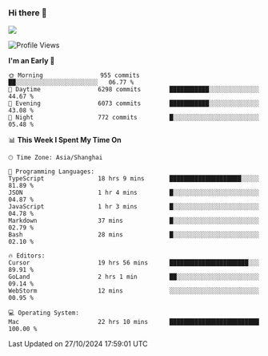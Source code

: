 ### Hi there 👋

<!--
**JJAYCHEN1e/jjaychen1e** is a ✨ _special_ ✨ repository because its `README.md` (this file) appears on your GitHub profile.

Here are some ideas to get you started:

- 🔭 I’m currently working on ...
- 🌱 I’m currently learning ...
- 👯 I’m looking to collaborate on ...
- 🤔 I’m looking for help with ...
- 💬 Ask me about ...
- 📫 How to reach me: ...
- 😄 Pronouns: ...
- ⚡ Fun fact: ...
-->

[![](https://github-readme-stats.vercel.app/api?username=jjaychen1e&show_icons=true)](https://github.com/jjaychen1e/github-readme-stats?count_private=true)

<!--START_SECTION:waka-->
![Profile Views](http://img.shields.io/badge/Profile%20Views-0-blue)

**I'm an Early 🐤** 

```text
🌞 Morning                955 commits         ██░░░░░░░░░░░░░░░░░░░░░░░   06.77 % 
🌆 Daytime                6298 commits        ███████████░░░░░░░░░░░░░░   44.67 % 
🌃 Evening                6073 commits        ███████████░░░░░░░░░░░░░░   43.08 % 
🌙 Night                  772 commits         █░░░░░░░░░░░░░░░░░░░░░░░░   05.48 % 
```


📊 **This Week I Spent My Time On** 

```text
🕑︎ Time Zone: Asia/Shanghai

💬 Programming Languages: 
TypeScript               18 hrs 9 mins       ████████████████████░░░░░   81.89 % 
JSON                     1 hr 4 mins         █░░░░░░░░░░░░░░░░░░░░░░░░   04.87 % 
JavaScript               1 hr 3 mins         █░░░░░░░░░░░░░░░░░░░░░░░░   04.78 % 
Markdown                 37 mins             █░░░░░░░░░░░░░░░░░░░░░░░░   02.79 % 
Bash                     28 mins             █░░░░░░░░░░░░░░░░░░░░░░░░   02.10 % 

🔥 Editors: 
Cursor                   19 hrs 56 mins      ██████████████████████░░░   89.91 % 
GoLand                   2 hrs 1 min         ██░░░░░░░░░░░░░░░░░░░░░░░   09.14 % 
WebStorm                 12 mins             ░░░░░░░░░░░░░░░░░░░░░░░░░   00.95 % 

💻 Operating System: 
Mac                      22 hrs 10 mins      █████████████████████████   100.00 % 
```


 Last Updated on 27/10/2024 17:59:01 UTC
<!--END_SECTION:waka-->
